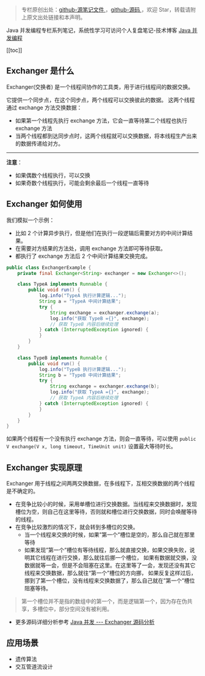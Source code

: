 > 专栏原创出处：[github-源笔记文件 ](https://github.com/GourdErwa/review-notes/tree/master/language/java-concurrency) ，[github-源码 ](https://github.com/GourdErwa/java-advanced/tree/master/java-concurrency)，欢迎 Star，转载请附上原文出处链接和本声明。

Java 并发编程专栏系列笔记，系统性学习可访问个人复盘笔记-技术博客 [Java 并发编程 ](https://review-notes.top/language/java-concurrency/)

[[toc]]
## Exchanger 是什么
Exchanger(交换者) 是一个线程间协作的工具类，用于进行线程间的数据交换。

它提供一个同步点，在这个同步点，两个线程可以交换彼此的数据。
这两个线程通过 exchange 方法交换数据：
- 如果第一个线程先执行 exchange 方法，它会一直等待第二个线程也执行 exchange 方法
- 当两个线程都到达同步点时，这两个线程就可以交换数据，将本线程生产出来的数据传递给对方。

***

**注意**：
- 如果偶数个线程执行，可以交换
- 如果奇数个线程执行，可能会剩余最后一个线程一直等待

## Exchanger 如何使用
我们模拟一个示例：
- 比如 2 个计算异步执行，但是他们在执行一段逻辑后需要对方的中间计算结果。
- 在需要对方结果的方法处，调用 exchange 方法即可等待获取。
- 都执行了 exchange 方法后 2 个中间计算结果交换完成。

```java
public class ExchangerExample {
    private final Exchanger<String> exchanger = new Exchanger<>();

    class TypeA implements Runnable {
        public void run() {
            log.info("TypeA 执行计算逻辑...");
            String a = "TypeA 中间计算结果";
            try {
                String exchange = exchanger.exchange(a);
                log.info("获取 TypeB ={}", exchange);
                // 获取 TypeB 内容后继续处理
            } catch (InterruptedException ignored) {
            }
        }
    }

    class TypeB implements Runnable {
        public void run() {
            log.info("TypeB 执行计算逻辑...");
            String b = "TypeB 中间计算结果";
            try {
                String exchange = exchanger.exchange(b);
                log.info("获取 TypeA ={}", exchange);
                // 获取 TypeA 内容后继续处理
            } catch (InterruptedException ignored) {
            }
        }
    }
}
```

如果两个线程有一个没有执行 exchange 方法，则会一直等待，可以使用 `public V exchange(V x, long timeout, TimeUnit unit)` 设置最大等待时长。
## Exchanger 实现原理
Exchanger 用于线程之间两两交换数据，在多线程下，互相交换数据的两个线程是不确定的。


- 在竞争比较小的时候，采用单槽位进行交换数据。当线程来交换数据时，发现槽位为空，则自己在这里等待，否则就和槽位进行交换数据，同时会唤醒等待的线程。
- 在竞争比较激烈的情况下，就会转到多槽位的交换。
    - 当一个线程来交换的时候，如果”第一个”槽位是空的，那么自己就在那里等待
    - 如果发现”第一个”槽位有等待线程，那么就直接交换，如果交换失败，说明其它线程在进行交换，那么就往后挪一个槽位，
    如果有数据就交换，没数据就等一会，但是不会阻塞在这里。在这里等了一会，发现还没有其它线程来交换数据，那么就往“第一个”槽位的方向挪，
    如果反复这样过后，挪到了第一个槽位，没有线程来交换数据了，那么自己就在”第一个”槽位阻塞等待。

> 第一个槽位并不是指的数组中的第一个，而是逻辑第一个，因为存在伪共享，多槽位中，部分空间没有被利用。

- 更多源码详细分析参考 [Java 并发 --- Exchanger 源码分析 ](https://blog.csdn.net/u014634338/article/details/78385521)

## 应用场景
- 遗传算法
- 交互管道流设计